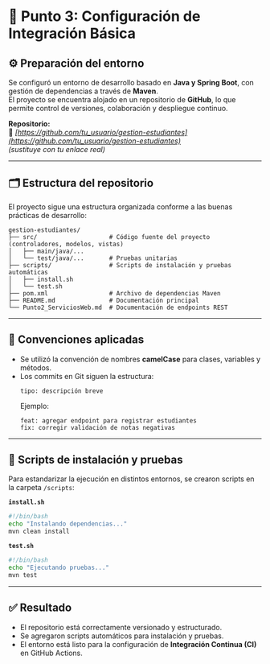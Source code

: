 # 🧩 Punto 3: Configuración de Integración Básica

## ⚙️ Preparación del entorno
Se configuró un entorno de desarrollo basado en **Java y Spring Boot**, con gestión de dependencias a través de **Maven**.  
El proyecto se encuentra alojado en un repositorio de **GitHub**, lo que permite control de versiones, colaboración y despliegue continuo.

**Repositorio:**  
🔗 *[https://github.com/tu_usuario/gestion-estudiantes](https://github.com/tu_usuario/gestion-estudiantes)*  
*(sustituye con tu enlace real)*

---

## 🗂️ Estructura del repositorio
El proyecto sigue una estructura organizada conforme a las buenas prácticas de desarrollo:

```
gestion-estudiantes/
├── src/                    # Código fuente del proyecto (controladores, modelos, vistas)
│   ├── main/java/...       
│   └── test/java/...       # Pruebas unitarias
├── scripts/                # Scripts de instalación y pruebas automáticas
│   ├── install.sh
│   └── test.sh
├── pom.xml                 # Archivo de dependencias Maven
├── README.md               # Documentación principal
└── Punto2_ServiciosWeb.md  # Documentación de endpoints REST
```

---

## 🧠 Convenciones aplicadas
- Se utilizó la convención de nombres **camelCase** para clases, variables y métodos.  
- Los commits en Git siguen la estructura:
  ```
  tipo: descripción breve
  ```
  Ejemplo:
  ```
  feat: agregar endpoint para registrar estudiantes
  fix: corregir validación de notas negativas
  ```

---

## 🧰 Scripts de instalación y pruebas
Para estandarizar la ejecución en distintos entornos, se crearon scripts en la carpeta `/scripts`:

**`install.sh`**
```bash
#!/bin/bash
echo "Instalando dependencias..."
mvn clean install
```

**`test.sh`**
```bash
#!/bin/bash
echo "Ejecutando pruebas..."
mvn test
```

---

## ✅ Resultado
- El repositorio está correctamente versionado y estructurado.  
- Se agregaron scripts automáticos para instalación y pruebas.  
- El entorno está listo para la configuración de **Integración Continua (CI)** en GitHub Actions.
